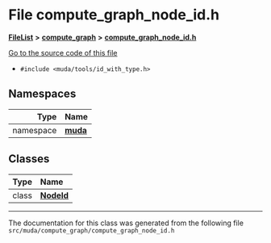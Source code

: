 

# File compute\_graph\_node\_id.h



[**FileList**](files.md) **>** [**compute\_graph**](dir_b4aad8ec408afb185bc8426846668e86.md) **>** [**compute\_graph\_node\_id.h**](compute__graph__node__id_8h.md)

[Go to the source code of this file](compute__graph__node__id_8h_source.md)



* `#include <muda/tools/id_with_type.h>`













## Namespaces

| Type | Name |
| ---: | :--- |
| namespace | [**muda**](namespacemuda.md) <br> |


## Classes

| Type | Name |
| ---: | :--- |
| class | [**NodeId**](classmuda_1_1_node_id.md) <br> |



















































------------------------------
The documentation for this class was generated from the following file `src/muda/compute_graph/compute_graph_node_id.h`

